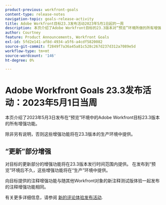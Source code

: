 ```yaml
---
product-previous: workfront-goals
content-type: release-notes
navigation-topic: goals-release-activity
title: Adobe Workfront目标23.3发布活动2023年5月1日起的一周
description: 本页介绍了Adobe Workfront目标的23.3版本对“预览”环境所做的所有增强。 这些增强功能将在2023年5月1日这一周的“生产”环境中提供。
author: Courtney
feature: Product Announcements, Workfront Goals
exl-id: 5fd2e141-af8d-4934-a5f6-a4cdf5820082
source-git-commit: f2849f7a36a45a81c528c267d237d312a7089e5d
workflow-type: tm+mt
source-wordcount: '146'
ht-degree: 0%

---
```


# Adobe Workfront Goals 23.3发布活动：2023年5月1日当周

本页介绍了2023年5月3日发布在“预览”环境中的Adobe Workfront目标23.3版本的所有增强功能。

除非另有说明，否则这些增强功能将在23.3版本的生产环境中提供。

## “更新”部分增强

对目标的更新部分的增强功能将在23.3版本发行时间范围内提供。 在发布到“预览”环境后不久，这些增强功能将在“生产”环境中提供。

向目标提供的注释增强功能与随其他Workfront对象的新注释测试版体验一起发布的注释增强功能相同。

有关更多详细信息，请参阅 [新的评论体验发布活动](/help/quicksilver/product-announcements/betas/new-commenting-experience-beta/new-commenting-beta-experience-release-activity.md).
